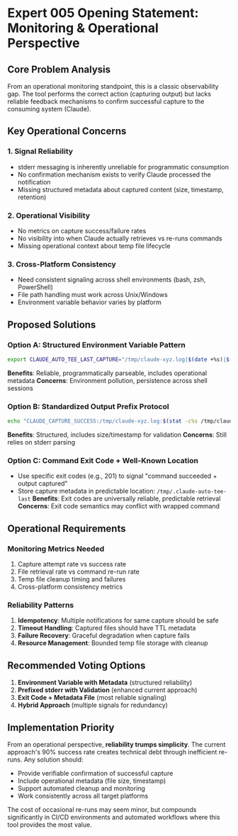 # Expert 005 Opening Statement: Monitoring & Operational Perspective

## Core Problem Analysis

From an operational monitoring standpoint, this is a classic observability gap. The tool performs the correct action (capturing output) but lacks reliable feedback mechanisms to confirm successful capture to the consuming system (Claude).

## Key Operational Concerns

### 1. Signal Reliability
- stderr messaging is inherently unreliable for programmatic consumption
- No confirmation mechanism exists to verify Claude processed the notification
- Missing structured metadata about captured content (size, timestamp, retention)

### 2. Operational Visibility
- No metrics on capture success/failure rates
- No visibility into when Claude actually retrieves vs re-runs commands
- Missing operational context about temp file lifecycle

### 3. Cross-Platform Consistency
- Need consistent signaling across shell environments (bash, zsh, PowerShell)
- File path handling must work across Unix/Windows
- Environment variable behavior varies by platform

## Proposed Solutions

### Option A: Structured Environment Variable Pattern
```bash
export CLAUDE_AUTO_TEE_LAST_CAPTURE="/tmp/claude-xyz.log|$(date +%s)|$(wc -c < /tmp/claude-xyz.log)"
```
**Benefits**: Reliable, programmatically parseable, includes operational metadata
**Concerns**: Environment pollution, persistence across shell sessions

### Option B: Standardized Output Prefix Protocol
```bash
echo "CLAUDE_CAPTURE_SUCCESS:/tmp/claude-xyz.log:$(stat -c%s /tmp/claude-xyz.log):$(date +%s)" >&2
```
**Benefits**: Structured, includes size/timestamp for validation
**Concerns**: Still relies on stderr parsing

### Option C: Command Exit Code + Well-Known Location
- Use specific exit codes (e.g., 201) to signal "command succeeded + output captured"
- Store capture metadata in predictable location: `/tmp/.claude-auto-tee-last`
**Benefits**: Exit codes are universally reliable, predictable retrieval
**Concerns**: Exit code semantics may conflict with wrapped command

## Operational Requirements

### Monitoring Metrics Needed
1. Capture attempt rate vs success rate
2. File retrieval rate vs command re-run rate  
3. Temp file cleanup timing and failures
4. Cross-platform consistency metrics

### Reliability Patterns
1. **Idempotency**: Multiple notifications for same capture should be safe
2. **Timeout Handling**: Captured files should have TTL metadata
3. **Failure Recovery**: Graceful degradation when capture fails
4. **Resource Management**: Bounded temp file storage with cleanup

## Recommended Voting Options

1. **Environment Variable with Metadata** (structured reliability)
2. **Prefixed stderr with Validation** (enhanced current approach)
3. **Exit Code + Metadata File** (most reliable signaling)
4. **Hybrid Approach** (multiple signals for redundancy)

## Implementation Priority

From an operational perspective, **reliability trumps simplicity**. The current approach's 90% success rate creates technical debt through inefficient re-runs. Any solution should:

- Provide verifiable confirmation of successful capture
- Include operational metadata (file size, timestamp)
- Support automated cleanup and monitoring
- Work consistently across all target platforms

The cost of occasional re-runs may seem minor, but compounds significantly in CI/CD environments and automated workflows where this tool provides the most value.
